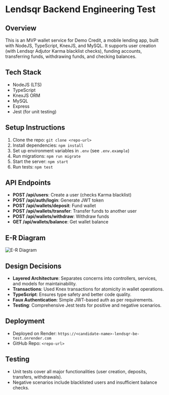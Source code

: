 # Lendsqr Backend Engineering Test

## Overview
This is an MVP wallet service for Demo Credit, a mobile lending app, built with NodeJS, TypeScript, KnexJS, and MySQL. It supports user creation (with Lendsqr Adjutor Karma blacklist checks), funding accounts, transferring funds, withdrawing funds, and checking balances.

## Tech Stack
- NodeJS (LTS)
- TypeScript
- KnexJS ORM
- MySQL
- Express
- Jest (for unit testing)

## Setup Instructions
1. Clone the repo: `git clone <repo-url>`
2. Install dependencies: `npm install`
3. Set up environment variables in `.env` (see `.env.example`)
4. Run migrations: `npm run migrate`
5. Start the server: `npm start`
6. Run tests: `npm test`

## API Endpoints
- **POST /api/users**: Create a user (checks Karma blacklist)
- **POST /api/auth/login**: Generate JWT token
- **POST /api/wallets/deposit**: Fund wallet
- **POST /api/wallets/transfer**: Transfer funds to another user
- **POST /api/wallets/withdraw**: Withdraw funds
- **GET /api/wallets/balance**: Get wallet balance

## E-R Diagram
![E-R Diagram](<link-to-dbdesigner-net-image>)

## Design Decisions
- **Layered Architecture**: Separates concerns into controllers, services, and models for maintainability.
- **Transactions**: Used Knex transactions for atomicity in wallet operations.
- **TypeScript**: Ensures type safety and better code quality.
- **Faux Authentication**: Simple JWT-based auth as per requirements.
- **Testing**: Comprehensive Jest tests for positive and negative scenarios.

## Deployment
- Deployed on Render: `https://<candidate-name>-lendsqr-be-test.onrender.com`
- GitHub Repo: `<repo-url>`

## Testing
- Unit tests cover all major functionalities (user creation, deposits, transfers, withdrawals).
- Negative scenarios include blacklisted users and insufficient balance checks.